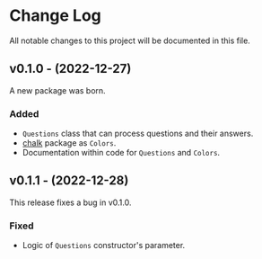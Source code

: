 # Change Log
All notable changes to this project will be documented in this file.
 
## v0.1.0 - (2022-12-27)
 
A new package was born.
 
### Added
- `Questions` class that can process questions and their answers.
- [chalk](https://npmjs.com/package/chalk) package as `Colors`.
- Documentation within code for `Questions` and `Colors`.

## v0.1.1 - (2022-12-28)

This release fixes a bug in v0.1.0.

### Fixed
- Logic of `Questions` constructor's parameter.
